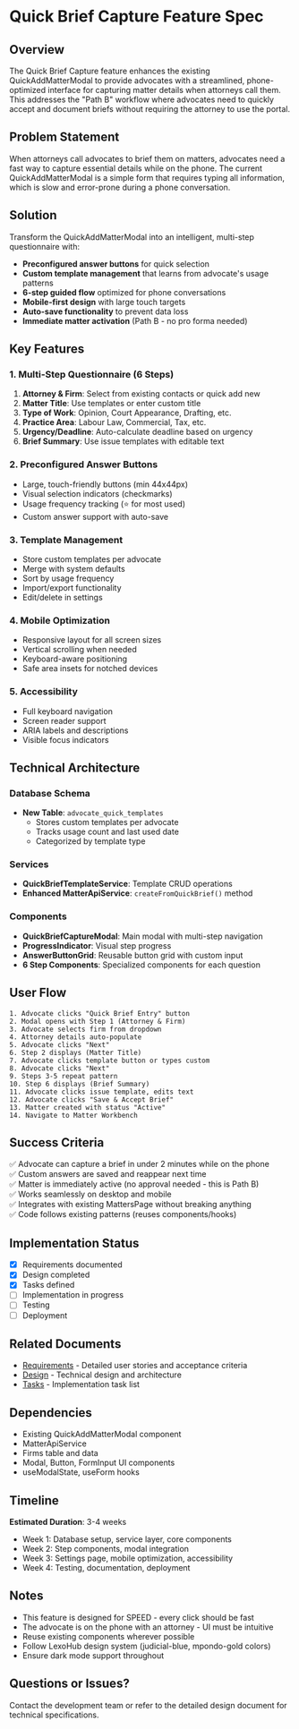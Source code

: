 # Quick Brief Capture Feature Spec

## Overview

The Quick Brief Capture feature enhances the existing QuickAddMatterModal to provide advocates with a streamlined, phone-optimized interface for capturing matter details when attorneys call them. This addresses the "Path B" workflow where advocates need to quickly accept and document briefs without requiring the attorney to use the portal.

## Problem Statement

When attorneys call advocates to brief them on matters, advocates need a fast way to capture essential details while on the phone. The current QuickAddMatterModal is a simple form that requires typing all information, which is slow and error-prone during a phone conversation.

## Solution

Transform the QuickAddMatterModal into an intelligent, multi-step questionnaire with:
- **Preconfigured answer buttons** for quick selection
- **Custom template management** that learns from advocate's usage patterns
- **6-step guided flow** optimized for phone conversations
- **Mobile-first design** with large touch targets
- **Auto-save functionality** to prevent data loss
- **Immediate matter activation** (Path B - no pro forma needed)

## Key Features

### 1. Multi-Step Questionnaire (6 Steps)
1. **Attorney & Firm**: Select from existing contacts or quick add new
2. **Matter Title**: Use templates or enter custom title
3. **Type of Work**: Opinion, Court Appearance, Drafting, etc.
4. **Practice Area**: Labour Law, Commercial, Tax, etc.
5. **Urgency/Deadline**: Auto-calculate deadline based on urgency
6. **Brief Summary**: Use issue templates with editable text

### 2. Preconfigured Answer Buttons
- Large, touch-friendly buttons (min 44x44px)
- Visual selection indicators (checkmarks)
- Usage frequency tracking (⭐ for most used)
- Custom answer support with auto-save

### 3. Template Management
- Store custom templates per advocate
- Merge with system defaults
- Sort by usage frequency
- Import/export functionality
- Edit/delete in settings

### 4. Mobile Optimization
- Responsive layout for all screen sizes
- Vertical scrolling when needed
- Keyboard-aware positioning
- Safe area insets for notched devices

### 5. Accessibility
- Full keyboard navigation
- Screen reader support
- ARIA labels and descriptions
- Visible focus indicators

## Technical Architecture

### Database Schema
- **New Table**: `advocate_quick_templates`
  - Stores custom templates per advocate
  - Tracks usage count and last used date
  - Categorized by template type

### Services
- **QuickBriefTemplateService**: Template CRUD operations
- **Enhanced MatterApiService**: `createFromQuickBrief()` method

### Components
- **QuickBriefCaptureModal**: Main modal with multi-step navigation
- **ProgressIndicator**: Visual step progress
- **AnswerButtonGrid**: Reusable button grid with custom input
- **6 Step Components**: Specialized components for each question

## User Flow

```
1. Advocate clicks "Quick Brief Entry" button
2. Modal opens with Step 1 (Attorney & Firm)
3. Advocate selects firm from dropdown
4. Attorney details auto-populate
5. Advocate clicks "Next"
6. Step 2 displays (Matter Title)
7. Advocate clicks template button or types custom
8. Advocate clicks "Next"
9. Steps 3-5 repeat pattern
10. Step 6 displays (Brief Summary)
11. Advocate clicks issue template, edits text
12. Advocate clicks "Save & Accept Brief"
13. Matter created with status "Active"
14. Navigate to Matter Workbench
```

## Success Criteria

✅ Advocate can capture a brief in under 2 minutes while on the phone  
✅ Custom answers are saved and reappear next time  
✅ Matter is immediately active (no approval needed - this is Path B)  
✅ Works seamlessly on desktop and mobile  
✅ Integrates with existing MattersPage without breaking anything  
✅ Code follows existing patterns (reuses components/hooks)  

## Implementation Status

- [x] Requirements documented
- [x] Design completed
- [x] Tasks defined
- [ ] Implementation in progress
- [ ] Testing
- [ ] Deployment

## Related Documents

- [Requirements](./requirements.md) - Detailed user stories and acceptance criteria
- [Design](./design.md) - Technical design and architecture
- [Tasks](./tasks.md) - Implementation task list

## Dependencies

- Existing QuickAddMatterModal component
- MatterApiService
- Firms table and data
- Modal, Button, FormInput UI components
- useModalState, useForm hooks

## Timeline

**Estimated Duration**: 3-4 weeks

- Week 1: Database setup, service layer, core components
- Week 2: Step components, modal integration
- Week 3: Settings page, mobile optimization, accessibility
- Week 4: Testing, documentation, deployment

## Notes

- This feature is designed for SPEED - every click should be fast
- The advocate is on the phone with an attorney - UI must be intuitive
- Reuse existing components wherever possible
- Follow LexoHub design system (judicial-blue, mpondo-gold colors)
- Ensure dark mode support throughout

## Questions or Issues?

Contact the development team or refer to the detailed design document for technical specifications.
